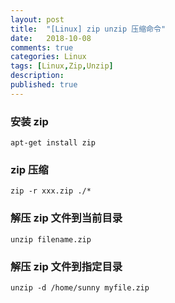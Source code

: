 ```yaml
---
layout: post
title:  "[Linux] zip unzip 压缩命令"
date:   2018-10-08
comments: true
categories: Linux
tags: [Linux,Zip,Unzip]
description:
published: true
---
```


### 安装 zip

```
apt-get install zip
```

### zip 压缩

```
zip -r xxx.zip ./*
```

### 解压 zip 文件到当前目录

```
unzip filename.zip
```

### 解压 zip 文件到指定目录

```
unzip -d /home/sunny myfile.zip
```
